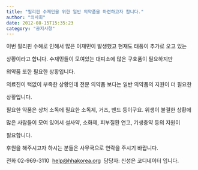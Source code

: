 ```yaml
---
title: "필리핀 수재민을 위한 일반 의약품을 마련하고자 합니다."
author: "의사회"
date: 2012-08-15T15:35:23
category: "공지사항"
---
```


이번 필리핀 수해로 인해서 많은 이재민이 발생했고 현재도 태풍이 추가로 오고 있는

상황이라고 합니다. 수재민들이 모여있는 대피소에 많은 구호품이 필요하지만

의약품 또한 필요한 상황입니다.

의료진이 턱없이 부족한 상황인데 전문 의약품 보다는 일반 의약품의 지원이 더 필요한

상황입니다.

필요한 약품은 상처 소독에 필요한 소독제, 거즈, 밴드 등이구요. 위생이 불결한 상황에

많은 사람들이 모여 있어서 설사약, 소화제, 피부질환 연고, 기생충약 등의 지원이

필요합니다.

후원을 해주시고자 하시는 분들은 사무국으로 연락을 주시기 바랍니다.

전화 02-969-3110  help@hhakorea.org  담당자: 신성은 코디네이터 입니다.
